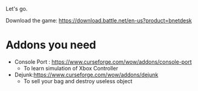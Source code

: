 
Let's go.

Download the game: https://download.battle.net/en-us?product=bnetdesk

# Addons you need

- Console Port : https://www.curseforge.com/wow/addons/console-port
  - To learn simulation of Xbox Controller
- Dejunk:https://www.curseforge.com/wow/addons/dejunk
  - To sell your bag and destroy useless object

